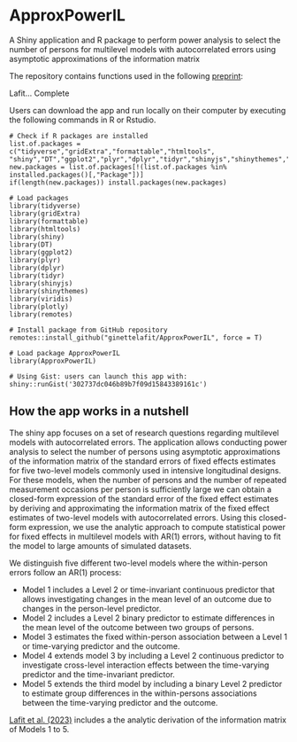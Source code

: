 # ApproxPowerIL

A Shiny application and R package to perform power analysis to select the number of persons for multilevel models with autocorrelated errors using asymptotic approximations of the information matrix

The repository contains functions used in the following [preprint](https://psyarxiv.com/tj5bv):

Lafit... Complete

Users can download the app and run locally on their computer by executing the following commands in R or Rstudio. 

```
# Check if R packages are installed
list.of.packages = c("tidyverse","gridExtra","formattable","htmltools",
"shiny","DT","ggplot2","plyr","dplyr","tidyr","shinyjs","shinythemes","viridis","ploty","remotes")
new.packages = list.of.packages[!(list.of.packages %in% installed.packages()[,"Package"])]
if(length(new.packages)) install.packages(new.packages)

# Load packages
library(tidyverse)
library(gridExtra)
library(formattable)
library(htmltools)
library(shiny)
library(DT)
library(ggplot2)
library(plyr)
library(dplyr)
library(tidyr)
library(shinyjs)
library(shinythemes)
library(viridis)
library(plotly)
library(remotes)

# Install package from GitHub repository
remotes::install_github("ginettelafit/ApproxPowerIL", force = T)

# Load package ApproxPowerIL
library(ApproxPowerIL)

# Using Gist: users can launch this app with:
shiny::runGist('302737dc046b89b7f09d15843389161c')

```

## How the app works in a nutshell

The shiny app focuses on a set of research questions regarding multilevel models with autocorrelated errors. The application allows conducting power analysis to select the number of persons using asymptotic approximations of the information matrix of the standard errors of fixed effects estimates for five two-level models commonly used in intensive longitudinal designs. For these models, when the number of persons and the number of repeated measurement occasions per person is sufficiently large we can obtain a closed-form expression of the standard error of the fixed effect estimates by deriving and approximating the information matrix of the fixed effect estimates of two-level models with autocorrelated errors. Using this closed-form expression, we use the analytic approach to compute statistical power for fixed effects in multilevel models with AR(1) errors, without having to fit the model to large amounts of simulated datasets.


We distinguish five different two-level models where the within-person errors follow an AR(1) process: 

* Model 1 includes a Level 2 or time-invariant continuous predictor that allows investigating changes in the mean level of an outcome due to changes in the person-level predictor. 
* Model 2 includes a Level 2 binary predictor to estimate differences in the mean level of the outcome between two groups of persons.
* Model 3 estimates the fixed within-person association between a Level 1 or time-varying predictor and the outcome. 
* Model 4 extends model 3 by including a Level 2 continuous predictor to investigate cross-level interaction effects between the time-varying predictor and the time-invariant predictor. 
* Model 5 extends the third model by including a binary Level 2 predictor to estimate group differences in the within-persons associations between the time-varying predictor and the outcome. 


[Lafit et al. (2023)](https://psyarxiv.com/tj5bv) includes a the analytic derivation of the information matrix of Models 1 to 5.

